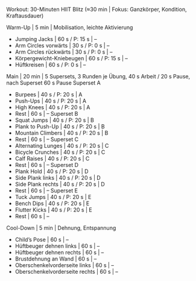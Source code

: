 Workout: 30-Minuten HIIT Blitz (≈30 min | Fokus: Ganzkörper, Kondition, Kraftausdauer)

Warm-Up | 5 min | Mobilisation, leichte Aktivierung
- Jumping Jacks | 60 s / P: 15 s | –
- Arm Circles vorwärts | 30 s / P: 0 s | –
- Arm Circles rückwärts | 30 s / P: 0 s | –
- Körpergewicht-Kniebeugen | 60 s / P: 15 s | –
- Hüftkreisen | 60 s / P: 0 s | –

Main | 20 min | 5 Supersets, 3 Runden je Übung, 40 s Arbeit / 20 s Pause, nach Superset 60 s Pause
Superset A
- Burpees | 40 s / P: 20 s | A
- Push-Ups | 40 s / P: 20 s | A
- High Knees | 40 s / P: 20 s | A
- Rest | 60 s | –
Superset B
- Squat Jumps | 40 s / P: 20 s | B
- Plank to Push-Up | 40 s / P: 20 s | B
- Mountain Climbers | 40 s / P: 20 s | B
- Rest | 60 s | –
Superset C
- Alternating Lunges | 40 s / P: 20 s | C
- Bicycle Crunches | 40 s / P: 20 s | C
- Calf Raises | 40 s / P: 20 s | C
- Rest | 60 s | –
Superset D
- Plank Hold | 40 s / P: 20 s | D
- Side Plank links | 40 s / P: 20 s | D
- Side Plank rechts | 40 s / P: 20 s | D
- Rest | 60 s | –
Superset E
- Tuck Jumps | 40 s / P: 20 s | E
- Bench Dips | 40 s / P: 20 s | E
- Flutter Kicks | 40 s / P: 20 s | E
- Rest | 60 s | –

Cool-Down | 5 min | Dehnung, Entspannung
- Child’s Pose | 60 s | –
- Hüftbeuger dehnen links | 60 s | –
- Hüftbeuger dehnen rechts | 60 s | –
- Brustdehnung an Wand | 60 s | –
- Oberschenkelvorderseite links | 60 s | –
- Oberschenkelvorderseite rechts | 60 s | –